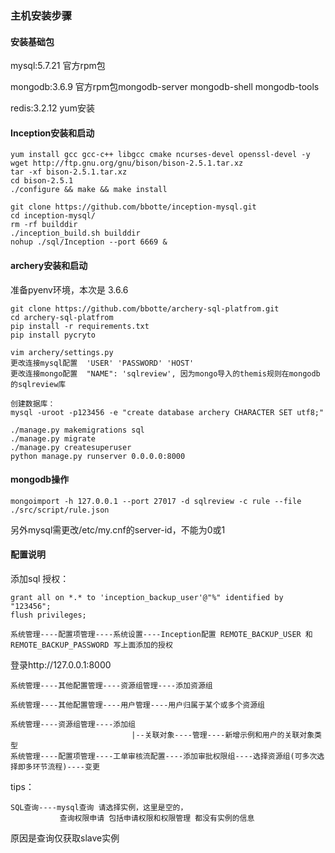 ### 主机安装步骤

#### 安装基础包

mysql:5.7.21 官方rpm包

mongodb:3.6.9 官方rpm包mongodb-server mongodb-shell mongodb-tools

redis:3.2.12 yum安装

#### Inception安装和启动

    yum install gcc gcc-c++ libgcc cmake ncurses-devel openssl-devel -y
    wget http://ftp.gnu.org/gnu/bison/bison-2.5.1.tar.xz
    tar -xf bison-2.5.1.tar.xz 
    cd bison-2.5.1
    ./configure && make && make install

    git clone https://github.com/bbotte/inception-mysql.git
    cd inception-mysql/
    rm -rf builddir
    ./inception_build.sh builddir
    nohup ./sql/Inception --port 6669 &

#### archery安装和启动

准备pyenv环境，本次是 3.6.6

    git clone https://github.com/bbotte/archery-sql-platfrom.git
    cd archery-sql-platfrom
    pip install -r requirements.txt
    pip install pycryto
    
    vim archery/settings.py
    更改连接mysql配置  'USER' 'PASSWORD' 'HOST'
    更改连接mongo配置  "NAME": 'sqlreview', 因为mongo导入的themis规则在mongodb的sqlreview库

    创建数据库：
    mysql -uroot -p123456 -e "create database archery CHARACTER SET utf8;"

    ./manage.py makemigrations sql
    ./manage.py migrate
    ./manage.py createsuperuser
    python manage.py runserver 0.0.0.0:8000

#### mongodb操作

    mongoimport -h 127.0.0.1 --port 27017 -d sqlreview -c rule --file ./src/script/rule.json

另外mysql需更改/etc/my.cnf的server-id，不能为0或1

#### 配置说明

添加sql 授权：

    grant all on *.* to 'inception_backup_user'@"%" identified by "123456";
    flush privileges;

    系统管理----配置项管理----系统设置----Inception配置 REMOTE_BACKUP_USER 和REMOTE_BACKUP_PASSWORD 写上面添加的授权


登录http://127.0.0.1:8000

    系统管理----其他配置管理----资源组管理----添加资源组
    
    系统管理----其他配置管理----用户管理----用户归属于某个或多个资源组
    
    系统管理----资源组管理----添加组
                               |--关联对象----管理----新增示例和用户的关联对象类型
    系统管理----配置项管理----工单审核流配置----添加审批权限组----选择资源组(可多次选择即多环节流程)----变更



tips：

    SQL查询----mysql查询 请选择实例，这里是空的，       
               查询权限申请 包括申请权限和权限管理 都没有实例的信息

原因是查询仅获取slave实例

